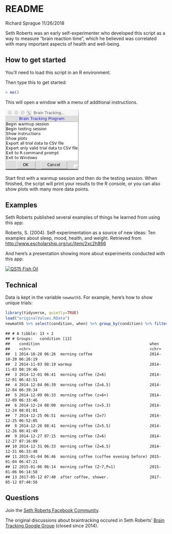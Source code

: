 README
================
Richard Sprague
11/26/2018

Seth Roberts was an early self-experimenter who developed this script as
a way to measure “brain reaction time”, which he believed was correlated
with many important aspects of health and well-being.

## How to get started

You’ll need to load this script in an R environment.

Then type this to get started:

``` r
> me()
```

This will open a window with a menu of additional instructions.

![](./images/braintrackerMenu.jpg)

Start first with a warmup session and then do the testing session. When
finished, the script will print your results to the R console, or you
can also show plots with many more data points.

## Examples

Seth Roberts published several examples of things he learned from using
this app:

Roberts, S. (2004). Self-experimentation as a source of new ideas: Ten
examples about sleep, mood, health, and weight. Retrieved from
<http://www.escholarship.org/uc/item/2xc2h866>

And here’s a presentation showing more about experiments conducted with
this app:

[![QS15 Fish
Oil](https://i.imgur.com/VgKfJWD.png)](https://player.vimeo.com/video/147673343?title=0&byline=0&portrait=0)

## Technical

Data is kept in the variable `newmath5`. For example, here’s how to show
unique trials:

``` r
library(tidyverse, quietly=TRUE)
load("originalValues.RData")
newmath5 %>% select(condition, when) %>% group_by(condition) %>% filter(n() == 1)
```

    ## # A tibble: 13 × 2
    ## # Groups:   condition [13]
    ##    condition                                                when               
    ##    <chr>                                                    <chr>              
    ##  1 2014-10-28 06:26  morning coffee                         2014-10-28 06:26:19
    ##  2 2014-11-03 08:19 warmup                                  2014-11-03 08:19:46
    ##  3 2014-12-01 06:41  morning coffee (Z=6)                   2014-12-01 06:42:51
    ##  4 2014-12-04 06:39  morning coffee (Z=6.5)                 2014-12-04 06:39:34
    ##  5 2014-12-09 06:33  morning coffee (z=6+)                  2014-12-09 06:33:46
    ##  6 2014-12-24 08:00  morning coffee (z=5.3)                 2014-12-24 08:01:01
    ##  7 2014-12-25 06:51  morning coffee (Z=7)                   2014-12-25 06:52:05
    ##  8 2014-12-26 08:41  morning coffee (Z=5.5)                 2014-12-26 08:41:49
    ##  9 2014-12-27 07:15  morning coffee (Z=6)                   2014-12-27 07:16:09
    ## 10 2014-12-31 06:33  morning coffee (Z=6.5)                 2014-12-31 06:33:48
    ## 11 2015-01-04 06:46  morning coffee (coffee evening before) 2015-01-04 06:47:21
    ## 12 2015-01-06 06:14  morning coffee (Z~7,P=1)               2015-01-06 06:14:58
    ## 13 2017-05-12 07:40  after coffee, shower.                  2017-05-12 07:40:58

## Questions

Join the [Seth Roberts Facebook
Community](https://www.facebook.com/groups/SethRobertsCommunity/).

The original discussions about braintracking occured in Seth Roberts’
[Brain Tracking Google
Group](https://plus.google.com/u/0/communities/114619130176100669530)
(closed since 2014).
